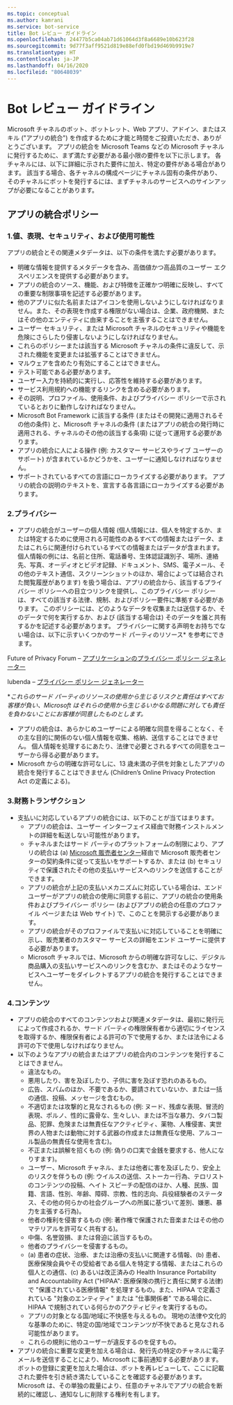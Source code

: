 ```yaml
---
ms.topic: conceptual
ms.author: kamrani
ms.service: bot-service
title: Bot レビュー ガイドライン
ms.openlocfilehash: 24477b5ca04ab71d61064d3f8a6689e10b623f28
ms.sourcegitcommit: 9d77f3aff9521d819e88efd0fbd19d469b9919e7
ms.translationtype: HT
ms.contentlocale: ja-JP
ms.lasthandoff: 04/16/2020
ms.locfileid: "80648039"
---
```

# <a name="bot-review-guidelines"></a>Bot レビュー ガイドライン

Microsoft チャネルのボット、ボットレット、Web アプリ、アドイン、またはスキル ("アプリの統合") を作成するために才能と時間をご投資いただき、ありがとうございます。 アプリの統合を Microsoft Teams などの Microsoft チャネルに発行するために、まず満たす必要がある最小限の要件を以下に示します。 各チャネルには、以下に詳細に示された要件に加え、特定の要件がある場合があります。 該当する場合、各チャネルの構成ページにチャネル固有の条件があり、そのチャネルにボットを発行するには、まずチャネルのサービスへのサインアップが必要になることがあります。

## <a name="app-integration-policies"></a>アプリの統合ポリシー
### <a name="1-value-representation-security-and-usability"></a>1.値、表現、セキュリティ、および使用可能性

アプリの統合とその関連メタデータは、以下の条件を満たす必要があります。

- 明確な情報を提供するメタデータを含み、高価値かつ高品質のユーザー エクスペリエンスを提供する必要があります。
- アプリの統合のソース、機能、および特徴を正確かつ明確に反映し、すべての重要な制限事項を記述する必要があります。
- 他のアプリに似た名前またはアイコンを使用しないようにしなければなりません。また、その表現を作成する権限がない場合は、企業、政府機関、またはその他のエンティティに由来することを主張することはできません。
- ユーザー セキュリティ、または Microsoft チャネルのセキュリティや機能を危険にさらしたり侵害しないようにしなければなりません。
- これらのポリシーまたは該当する Microsoft チャネルの条件に違反して、示された機能を変更または拡張することはできません。
- マルウェアを含めたり有効にすることはできません。
- テスト可能である必要があります。
- ユーザー入力を持続的に実行し、応答性を維持する必要があります。 
- サービス利用規約への機能するリンクを含める必要があります。
- その説明、プロファイル、使用条件、およびプライバシー ポリシーで示されているとおりに動作しなければなりません。
- Microsoft Bot Framework に該当する条件 (またはその開発に適用されるその他の条件) と、Microsoft チャネルの条件 (またはアプリの統合の発行時に適用される、チャネルのその他の該当する条項) に従って運用する必要があります。
- アプリの統合に人による操作 (例: カスタマー サービスやライブ ユーザーのサポート) が含まれているかどうかを、ユーザーに通知しなければなりません。
- サポートされているすべての言語にローカライズする必要があります。 アプリの統合の説明のテキストを、宣言する各言語にローカライズする必要があります。

### <a name="2--privacy"></a>2.プライバシー

- アプリの統合がユーザーの個人情報 (個人情報には、個人を特定するか、または特定するために使用される可能性のあるすべての情報またはデータ、またはこれらに関連付けられているすべての情報またはデータが含まれます。 個人情報の例には、名前と住所、電話番号、生体認証識別子、場所、連絡先、写真、オーディオとビデオ記録、ドキュメント、SMS、電子メール、その他のテキスト通信、スクリーンショットのほか、場合によっては結合された閲覧履歴があります) を扱う場合は、アプリの統合から、該当するプライバシー ポリシーへの目立つリンクを提供し、このプライバシー ポリシーは、すべての該当する法律、規制、およびポリシー要件に準拠する必要があります。 このポリシーには、どのようなデータを収集または送信するか、そのデータで何を実行するか、および (該当する場合は) そのデータを誰と共有するかを記述する必要があります。 プライバシーに関する声明をお持ちでない場合は、以下に示すいくつかのサード パーティのリソース* を参考にできます。

Future of Privacy Forum – [アプリケーションのプライバシー ポリシー ジェネレーター](http://www.applicationprivacy.org/do-tools/privacy-policy-generator/)

Iubenda – [プライバシー ポリシー ジェネレーター](http://www.iubenda.com/en)

*_これらのサード パーティのリソースの使用から生じるリスクと責任はすべてお客様が負い、Microsoft はそれらの使用から生じるいかなる問題に対しても責任を負わないことにお客様が同意したものとします。_
- アプリの統合は、あらかじめユーザーによる明確な同意を得ることなく、その主な目的に関係のない個人情報を収集、格納、送信することはできません。 個人情報を処理するにあたり、法律で必要とされるすべての同意をユーザーから得る必要があります。 
- Microsoft からの明確な許可なしに、13 歳未満の子供を対象としたアプリの統合を発行することはできません (Children’s Online Privacy Protection Act の定義による)。

### <a name="3--financial-transactions"></a>3.財務トランザクション
- 支払いに対応しているアプリの統合には、以下のことが当てはまります。 
  - アプリの統合は、ユーザー インターフェイス経由で財務インストルメントの詳細を転送しない可能性があります。
  - チャネルまたはサード パーティのプラットフォームの制限により、アプリの統合は (a) [Microsoft 販売者センター](https://seller.microsoft.com/)経由で Microsoft 販売者センターの契約条件に従って支払いをサポートするか、または (b) セキュリティで保護されたその他の支払いサービスへのリンクを送信することができます。
  - アプリの統合が上記の支払いメカニズムに対応している場合は、エンド ユーザーがアプリの統合の使用に同意する前に、アプリの統合の使用条件およびプライバシー ポリシー (およびアプリの統合の任意のプロファイル ページまたは Web サイト) で、このことを開示する必要があります。
  - アプリの統合がそのプロファイルで支払いに対応していることを明確に示し、販売業者のカスタマー サービスの詳細をエンド ユーザーに提供する必要があります。
  - Microsoft チャネルでは、Microsoft からの明確な許可なしに、デジタル商品購入の支払いサービスへのリンクを含むか、またはそのようなサービスへユーザーをダイレクトするアプリの統合を発行することはできません。

### <a name="4--content"></a>4.コンテンツ 
- アプリの統合のすべてのコンテンツおよび関連メタデータは、最初に発行元によって作成されるか、サード パーティの権限保有者から適切にライセンスを取得するか、権限保有者による許可の下で使用するか、または法令による許可の下で使用しなければなりません。
- 以下のようなアプリの統合またはアプリの統合内のコンテンツを発行することはできません。 
  - 違法なもの。
  - 悪用したり、害を及ぼしたり、子供に害を及ぼす恐れのあるもの。
  - 広告、スパムのほか、不要であるか、要請されていないか、または一括の通信、投稿、メッセージを含むもの。
  - 不適切または攻撃的と見なされるもの (例: ヌード、残虐な表現、冒涜的表現、ポルノ、性的に露骨な、生々しい、または不当な暴力、タバコ製品、犯罪、危険または無責任なアクティビティ、薬物、人権侵害、実世界の人物または動物に対する武器の作成または無責任な使用、アルコール製品の無責任な使用を含む)。
  - 不正または誤解を招くもの (例: 偽りの口実で金銭を要求する、他人になりすます)。
  - ユーザー、Microsoft チャネル、または他者に害を及ぼしたり、安全上のリスクを伴うもの (例: ウイルスの送信、ストーカー行為、テロリストのコンテンツの投稿、ヘイト スピーチの配信のほか、人種、民族、国籍、言語、性別、年齢、障碍、宗教、性的志向、兵役経験者のステータス、その他の何らかの社会グループへの所属に基づいて差別、嫌悪、暴力を主張する行為)。
  - 他者の権利を侵害するもの (例: 著作権で保護された音楽またはその他のマテリアルを許可なく共有する)。
  - 中傷、名誉毀損、または脅迫に該当するもの。
  - 他者のプライバシーを侵害するもの。 
  - (a) 患者の症状、治療、または治療の支払いに関連する情報、(b) 患者、医療保険会員やその受給者である個人を特定する情報、またはこれらの個人との通信、(c) あるいは改正済みの Health Insurance Portability and Accountability Act ("HIPAA": 医療保険の携行と責任に関する法律) で "保護されている医療情報" を処理するもの。また、HIPAA で定義されている "対象のエンティティ" または "仕事関係者" である場合に、HIPAA で規制されている何らかのアクティビティを実行するもの。
  - アプリの対象となる国/地域に不快感を与えるもの。 現地の法律や文化的な基準のために、特定の国/地域でコンテンツが不快であると見なされる可能性があります。
  - これらの規則に他のユーザーが違反するのを促すもの。 
- アプリの統合に重要な変更を加える場合は、発行先の特定のチャネルに電子メールを送信することにより、Microsoft に事前通知する必要があります。  ボットの登録に変更を加えた場合は、ボットを再レビューして、ここに記載された要件を引き続き満たしていることを確認する必要があります。  Microsoft は、その単独の裁量により、任意のチャネルでアプリの統合を断続的に確認し、通知なしに削除する権利を有します。
